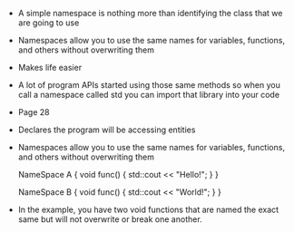 - A simple namespace is nothing more than identifying the class that we are going to use

- Namespaces allow you to use the same names for variables, functions, and others without overwriting them

- Makes life easier

- A lot of program APIs started using those same methods so when you call a namespace called std you can import that library into your code

- Page 28 

- Declares the program will be accessing entities

- Namespaces allow you to use the same names for variables, functions, and others without overwriting them

	NameSpace A {
		void func()
		 { std::cout << "Hello!"; }
		}

	NameSpace B {
		void func()
		 { std::cout << "World!"; }
		}

- In the example, you have two void functions that are named the exact same but will not overwrite or break one another. 